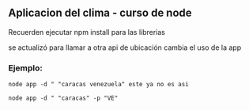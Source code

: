 ## Aplicacion del clima - curso de node


Recuerden ejecutar npm install para las librerias

se actualizó para llamar a otra api de ubicación cambia el uso de la app


### Ejemplo:
```
node app -d " "caracas venezuela" este ya no es asi

node app -d " "caracas" -p "VE"

```